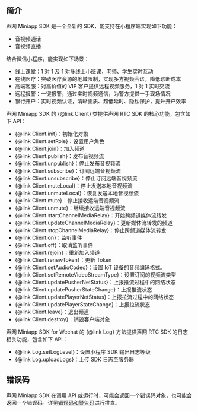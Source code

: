 ## 简介

声网 Miniapp SDK 是一个全新的 SDK，能支持在小程序端实现如下功能：

- 音视频通话
- 音视频直播

结合微信小程序，能实现如下场景：

- 线上课堂：1 对 1 及 1 对多线上小班课，老师、学生实时互动
- 在线医疗：突破医疗资源的地域限制，实现多方视频会诊，降低诊断成本
- 高端客服：对高价值的 VIP 客户提供远程视频服务，1 对 1 实时交流
- 远程报警：一键报警，通过实时视频通信，为警方提供一手现场情况
- 银行开户：实时视频认证，清晰画质、超低延时、隐私保护，提升开户效率

声网 Miniapp SDK 的 {@link Client} 类提供声网 RTC SDK 的核心功能，包含如下 API：

- {@link Client.init}：初始化对象
- {@link Client.setRole}：设置用户角色
- {@link Client.join}：加入频道
- {@link Client.publish}：发布音视频流
- {@link Client.unpublish}：停止发布音视频流
- {@link Client.subscribe}：订阅远端音视频流
- {@link Client.unsubscribe}：停止订阅远端音视频流
- {@link Client.muteLocal}：停止发送本地音视频流
- {@link Client.unmuteLocal}：恢复发送本地音视频流
- {@link Client.mute}：停止接收远端音视频流
- {@link Client.unmute}：继续接收远端音视频流
- {@link Client.startChannelMediaRelay}：开始跨频道媒体流转发
- {@link Client.updateChannelMediaRelay}：更新媒体流转发的频道
- {@link Client.stopChannelMediaRelay}：停止跨频道媒体流转发
- {@link Client.on}：监听事件
- {@link Client.off}：取消监听事件
- {@link Client.rejoin}：重新加入频道
- {@link Client.renewToken}：更新 Token
- {@link Client.setAudioCodec}：设置 IoT 设备的音频编码格式。
- {@link Client.setRemoteVideoStreamType}：设置订阅的视频流类型
- {@link Client.updatePusherNetStatus}：上报推流过程中的网络状态
- {@link Client.updatePusherStateChange}：上报推流状态
- {@link Client.updatePlayerNetStatus}：上报拉流过程中的网络状态
- {@link Client.updatePlayerStateChange}：上报拉流状态
- {@link Client.leave}：退出频道
- {@link Client.destroy}：销毁客户端对象

声网 Miniapp SDK for Wechat 的 {@link Log} 方法提供声网 RTC SDK 的日志相关功能，包含如下 API：

- {@link Log.setLogLevel}：设置小程序 SDK 输出日志等级
- {@link Log.uploadLogs}：上传 SDK 日志至服务器

## 错误码

声网 Miniapp SDK 在调用 API 或运行时，可能会返回一个错误码对象，也可能会返回一个错误码。详见[错误码和警告码](https://doc.shengwang.cn/doc/rtc/mini-program/error-code)进行排查。
